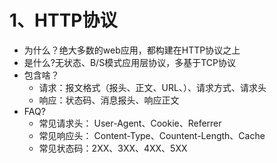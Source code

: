 # 1、HTTP协议

- 为什么？绝大多数的web应用，都构建在HTTP协议之上
- 是什么?无状态、B/S模式应用层协议，多基于TCP协议
- 包含啥？
    - 请求：报文格式（报头、正文、URL、）、请求方式、请求头
    - 响应：状态码、消息报头、响应正文
- FAQ?
    - 常见请求头： User-Agent、Cookie、Referrer
    - 常见响应头： Content-Type、Countent-Length、Cache
    - 常见状态码：2XX、3XX、4XX、5XX
